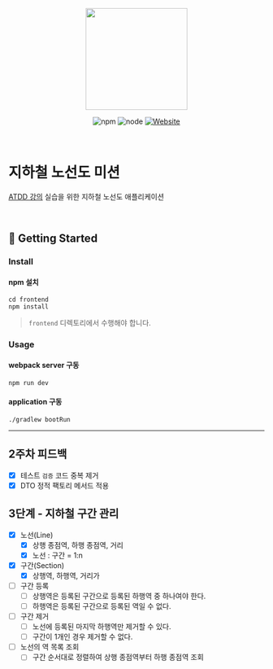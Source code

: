 <p align="center">
    <img width="200px;" src="https://raw.githubusercontent.com/woowacourse/atdd-subway-admin-frontend/master/images/main_logo.png"/>
</p>
<p align="center">
  <img alt="npm" src="https://img.shields.io/badge/npm-6.14.15-blue">
  <img alt="node" src="https://img.shields.io/badge/node-14.18.2-blue">
  <a href="https://edu.nextstep.camp/c/R89PYi5H" alt="nextstep atdd">
    <img alt="Website" src="https://img.shields.io/website?url=https%3A%2F%2Fedu.nextstep.camp%2Fc%2FR89PYi5H">
  </a>
</p>

<br>

# 지하철 노선도 미션
[ATDD 강의](https://edu.nextstep.camp/c/R89PYi5H) 실습을 위한 지하철 노선도 애플리케이션

<br>

## 🚀 Getting Started

### Install
#### npm 설치
```
cd frontend
npm install
```
> `frontend` 디렉토리에서 수행해야 합니다.

### Usage
#### webpack server 구동
```
npm run dev
```
#### application 구동
```
./gradlew bootRun
```

---

## 2주차 피드백
- [x] 테스트 `검증` 코드 중복 제거
- [x] DTO 정적 팩토리 메서드 적용

## 3단계 - 지하철 구간 관리
- [x] 노선(Line)
  - [x] 상행 종점역, 하행 종점역, 거리
  - [x] 노선 : 구간 = 1:n
- [x] 구간(Section)
  - [x] 상행역, 하행역, 거리가
- [ ] 구간 등록
  - [ ] 상행역은 등록된 구간으로 등록된 하행역 중 하나여야 한다.
  - [ ] 하행역은 등록된 구간으로 등록된 역일 수 없다.
- [ ] 구간 제거
  - [ ] 노선에 등록된 마지막 하행역만 제거할 수 있다.
  - [ ] 구간이 1개인 경우 제거할 수 없다.
- [ ] 노선의 역 목록 조회
  - [ ] 구간 순서대로 정렬하여 상행 종점역부터 하행 종점역 조회